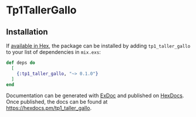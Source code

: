 # Tp1TallerGallo

## Installation

If [available in Hex](https://hex.pm/docs/publish), the package can be installed
by adding `tp1_taller_gallo` to your list of dependencies in `mix.exs`:

```elixir
def deps do
  [
    {:tp1_taller_gallo, "~> 0.1.0"}
  ]
end
```

Documentation can be generated with [ExDoc](https://github.com/elixir-lang/ex_doc)
and published on [HexDocs](https://hexdocs.pm). Once published, the docs can
be found at <https://hexdocs.pm/tp1_taller_gallo>.
